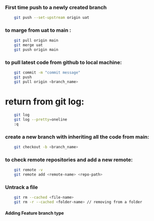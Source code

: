 ### First time push to a newly created branch
```bash
    git push --set-upstream origin uat
```
### to marge from uat to main : 
```bash
    git pull origin main 
    git merge uat 
    git push origin main 
```

### to pull latest code from github to local machine:

```bash
    git commit -m "commit message"
    git push
    git pull origin <branch_name>
```


# return from git log:
```bash
    git log
    git log --pretty=oneline
    :q
```
### create a new branch with inheriting all the code from main:
```bash
    git checkout -b <branch_name>
```


### to check remote repositories and add a new remote:
```bash
    git remote -v
    git remote add <remote-name> <repo-path>

```
### Untrack a file

```bash
    git rm --cached <file-name>
    git rm -r --cached <folder-name> // removing from a folder
```

#### Adding Feature branch type
